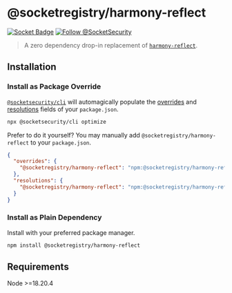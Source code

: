 # @socketregistry/harmony-reflect

[![Socket Badge](https://socket.dev/api/badge/npm/package/@socketregistry/harmony-reflect)](https://socket.dev/npm/package/@socketregistry/harmony-reflect)
[![Follow @SocketSecurity](https://img.shields.io/twitter/follow/SocketSecurity?style=social)](https://twitter.com/SocketSecurity)

> A zero dependency drop-in replacement of
> [`harmony-reflect`](https://www.npmjs.com/package/harmony-reflect).

## Installation

### Install as Package Override

[`@socketsecurity/cli`](https://www.npmjs.com/package/@socketsecurity/cli) will
automagically populate the
[overrides](https://docs.npmjs.com/cli/v9/configuring-npm/package-json#overrides)
and [resolutions](https://yarnpkg.com/configuration/manifest#resolutions) fields
of your `package.json`.

```sh
npx @socketsecurity/cli optimize
```

Prefer to do it yourself? You may manually add `@socketregistry/harmony-reflect`
to your `package.json`.

```json
{
  "overrides": {
    "@socketregistry/harmony-reflect": "npm:@socketregistry/harmony-reflect@^1"
  },
  "resolutions": {
    "@socketregistry/harmony-reflect": "npm:@socketregistry/harmony-reflect@^1"
  }
}
```

### Install as Plain Dependency

Install with your preferred package manager.

```sh
npm install @socketregistry/harmony-reflect
```

## Requirements

Node &gt;=18.20.4
